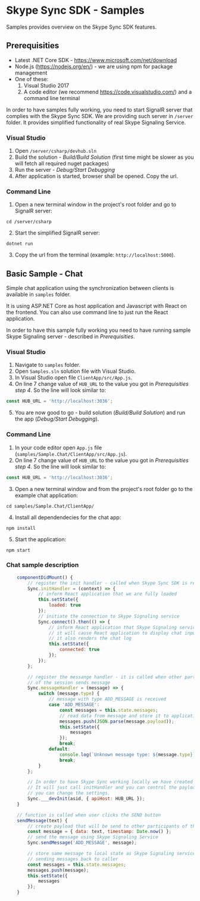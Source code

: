 # Skype Sync SDK - Samples

Samples provides overview on the Skype Sync SDK features.

## Prerequisities

- Latest .NET Core SDK - https://www.microsoft.com/net/download
- Node.js (https://nodejs.org/en/) - we are using npm for package management
- One of these:
  1. Visual Studio 2017
  2. A code editor (we recommend https://code.visualstudio.com/) and a command line terminal

In order to have samples fully working, you need to start SignalR server that complies with the Skype Sync SDK. We are providing such server in `/server` folder. It provides simplified functionality of real Skype Signaling Service.

### Visual Studio

1. Open `/server/csharp/devhub.sln`
2. Build the solution - _Build/Build Solution_ (first time might be slower as you will fetch all required nuget packages)
3. Run the server - _Debug/Start Debugging_
4. After application is started, browser shall be opened. Copy the url.

### Command Line

1. Open a new terminal window in the project's root folder and go to SignalR server:
``` 
cd /server/csharp
```
2. Start the simplified SignalR server:
```
dotnet run
```
3. Copy the url from the terminal (example: `http://localhost:5000`).

## Basic Sample - Chat

Simple chat application using the synchronization between clients is available in `samples` folder. 

It is using ASP.NET Core as host application and Javascript with React on the frontend.
You can also use command line to just run the React application.

In order to have this sample fully working you need to have running sample Skype Signaling server - described in _Prerequisities_.

### Visual Studio

1. Navigate to `samples` folder.
2. Open `Samples.sln` solution file with Visual Studio.
3. In Visual Studio open file `ClientApp/src/App.js`.
4. On line 7 change value of `HUB_URL` to the value you got in _Prerequisities step 4_. So the line will look similar to:

```js
const HUB_URL = 'http://localhost:3036';
```
5. You are now good to go - build solution (_Build/Build Solution_) and run the app (_Debug/Start Debugging_).

### Command Line

1. In your code editor open `App.js` file (`samples/Sample.Chat/ClientApp/src/App.js`).
2. On line 7 change value of `HUB_URL` to the value you got in _Prerequisities step 4_. So the line will look similar to:

```js
const HUB_URL = 'http://localhost:3036';
```
3. Open a new terminal window and from the project's root folder go to the example chat application:
```
cd samples/Sample.Chat/ClientApp/
```
4. Install all dependendecies for the chat app:
```
npm install
```
5. Start the application:
```
npm start
```

### Chat sample description

```js
    componentDidMount() {
        // register the init handler - called when Skype Sync SDK is ready
        Sync.initHandler = (context) => {
            // inform React application that we are fully loaded
            this.setState({
                loaded: true
            });
            // initiate the connection to Skype Signaling service
            Sync.connect().then(() => {
                // inform React application that Skype Signaling service is connected
                // it will cause React application to display chat input field and
                // it also renders the chat log
                this.setState({
                    connected: true
                });
            });
        };

        // register the messange handler - it is called when other participants
        // of the session sends message
        Sync.messageHandler = (message) => {
            switch (message.type) {
                // message with type ADD_MESSAGE is received
                case 'ADD_MESSAGE':
                    const messages = this.state.messages;
                    // read data from message and store it to application state
                    messages.push(JSON.parse(message.payload));
                    this.setState({
                        messages
                    });
                    break;
                default:
                    console.log(`Unknown message type: ${message.type}`);
                    break;
            }
        };

        // In order to have Skype Sync working locally we have created __devInit function.
        // It will just call initHandler and you can control the payload returned - for example
        // you can change the settings.
        Sync.___devInit(asid, { apiHost: HUB_URL });
    }

    // function is called when user clicks the SEND button
    sendMessage(text) {
        // create payload that will be send to other participants of the session
        const message = { data: text, timestamp: Date.now() };
        // send the message using Skype Signaling Service
        Sync.sendMessage('ADD_MESSAGE', message);

        // store same message to local state as Skype Signaling service is not
        // sending messages back to caller
        const messages = this.state.messages;
        messages.push(message);
        this.setState({
            messages
        });
    }
```
